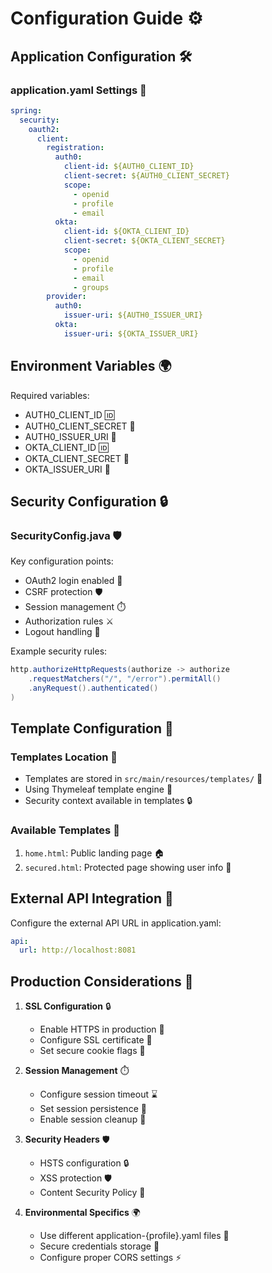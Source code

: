 # Configuration Guide ⚙️

## Application Configuration 🛠️

### application.yaml Settings 📝

```yaml
spring:
  security:
    oauth2:
      client:
        registration:
          auth0:
            client-id: ${AUTH0_CLIENT_ID}
            client-secret: ${AUTH0_CLIENT_SECRET}
            scope:
              - openid
              - profile
              - email
          okta:
            client-id: ${OKTA_CLIENT_ID}
            client-secret: ${OKTA_CLIENT_SECRET}
            scope:
              - openid
              - profile
              - email
              - groups
        provider:
          auth0:
            issuer-uri: ${AUTH0_ISSUER_URI}
          okta:
            issuer-uri: ${OKTA_ISSUER_URI}
```

## Environment Variables 🌍

Required variables:

- AUTH0_CLIENT_ID 🆔
- AUTH0_CLIENT_SECRET 🔑
- AUTH0_ISSUER_URI 🏢
- OKTA_CLIENT_ID 🆔
- OKTA_CLIENT_SECRET 🔑
- OKTA_ISSUER_URI 🏢

## Security Configuration 🔒

### SecurityConfig.java 🛡️

Key configuration points:

- OAuth2 login enabled 🔐
- CSRF protection 🛡️
- Session management ⏱️
- Authorization rules ⚔️
- Logout handling 🚪

Example security rules:

```java
http.authorizeHttpRequests(authorize -> authorize
    .requestMatchers("/", "/error").permitAll()
    .anyRequest().authenticated()
)
```

## Template Configuration 🎨

### Templates Location 📂

- Templates are stored in `src/main/resources/templates/` 📁
- Using Thymeleaf template engine 🎨
- Security context available in templates 🔒

### Available Templates 📄

1. `home.html`: Public landing page 🏠
2. `secured.html`: Protected page showing user info 🔐

## External API Integration 🔌

Configure the external API URL in application.yaml:

```yaml
api:
  url: http://localhost:8081
```

## Production Considerations 🚀

1. **SSL Configuration** 🔒

   - Enable HTTPS in production 🔐
   - Configure SSL certificate 📜
   - Set secure cookie flags 🍪

2. **Session Management** ⏱️

   - Configure session timeout ⌛
   - Set session persistence 💾
   - Enable session cleanup 🧹

3. **Security Headers** 🛡️

   - HSTS configuration 🔒
   - XSS protection 🛡️
   - Content Security Policy 🔐

4. **Environmental Specifics** 🌍
   - Use different application-{profile}.yaml files 📄
   - Secure credentials storage 🔑
   - Configure proper CORS settings ⚡
